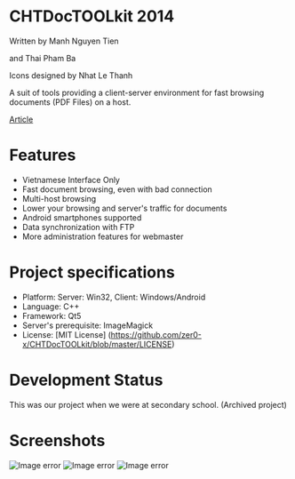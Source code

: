 # CHTDocTOOLkit 2014
Written by Manh Nguyen Tien 

and Thai Pham Ba

Icons designed by Nhat Le Thanh

A suit of tools providing a client-server environment for fast browsing documents (PDF Files) on a host.

[Article](http://chungta.vn/tin-tuc/nguoi-fpt/dh-fpt-trao-hoc-bong-tri-gia-260-trieu-dong-30626.html)

# Features
* Vietnamese Interface Only
* Fast document browsing, even with bad connection
* Multi-host browsing
* Lower your browsing and server's traffic for documents
* Android smartphones supported
* Data synchronization with FTP
* More administration features for webmaster

# Project specifications
* Platform: Server: Win32, Client: Windows/Android
* Language: C++
* Framework: Qt5
* Server's prerequisite: ImageMagick
* License: [MIT License] (https://github.com/zer0-x/CHTDocTOOLkit/blob/master/LICENSE)

# Development Status
This was our project when we were at secondary school.
(Archived project)

# Screenshots
![Image error](https://cloud.githubusercontent.com/assets/11463928/6644551/88dfb1f8-c9e7-11e4-934b-dd32c6a3aa36.png)
![Image error](https://cloud.githubusercontent.com/assets/11463928/6644587/e470a2f2-c9e7-11e4-9f52-4fe012477553.png)
![Image error](https://cloud.githubusercontent.com/assets/11463928/6644586/e46f064a-c9e7-11e4-8263-c5d02d688e7f.png)

